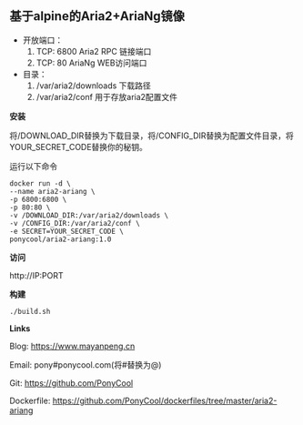 ##  基于alpine的Aria2+AriaNg镜像

- 开放端口：
  1. TCP: 6800 Aria2 RPC 链接端口
  2. TCP: 80 AriaNg WEB访问端口
- 目录：
  1. /var/aria2/downloads 下载路径
  2. /var/aria2/conf 用于存放aria2配置文件



**安装**

将/DOWNLOAD_DIR替换为下载目录，将/CONFIG_DIR替换为配置文件目录，将YOUR_SECRET_CODE替换你的秘钥。 

运行以下命令

```
docker run -d \
--name aria2-ariang \
-p 6800:6800 \
-p 80:80 \
-v /DOWNLOAD_DIR:/var/aria2/downloads \
-v /CONFIG_DIR:/var/aria2/conf \
-e SECRET=YOUR_SECRET_CODE \
ponycool/aria2-ariang:1.0
```

**访问**

http://IP:PORT

**构建**

```
./build.sh
```

**Links**

Blog: https://www.mayanpeng.cn

Email: pony#ponycool.com(将#替换为@)

Git: https://github.com/PonyCool

Dockerfile: https://github.com/PonyCool/dockerfiles/tree/master/aria2-ariang